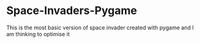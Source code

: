 # Space-Invaders-Pygame
This is the most basic version of space invader created with pygame and I am thinking to optimise it
